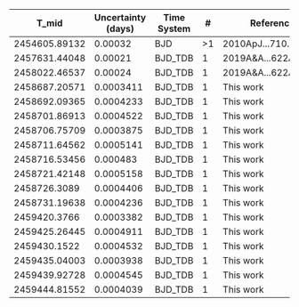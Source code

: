 |T_mid        |Uncertainty (days)|Time System|#  |Reference           |
|-------------|------------------|-----------|---|--------------------|
|2454605.89132|0.00032           |BJD        |>1 |2010ApJ...710.1724B |
|2457631.44048|0.00021           |BJD_TDB    |1  |2019A&A...622A.172M |
|2458022.46537|0.00024           |BJD_TDB    |1  |2019A&A...622A.172M |
|2458687.20571|0.0003411         |BJD_TDB    |1  |This work           |
|2458692.09365|0.0004233         |BJD_TDB    |1  |This work           |
|2458701.86913|0.0004522         |BJD_TDB    |1  |This work           |
|2458706.75709|0.0003875         |BJD_TDB    |1  |This work           |
|2458711.64562|0.0005141         |BJD_TDB    |1  |This work           |
|2458716.53456|0.000483          |BJD_TDB    |1  |This work           |
|2458721.42148|0.0005158         |BJD_TDB    |1  |This work           |
|2458726.3089 |0.0004406         |BJD_TDB    |1  |This work           |
|2458731.19638|0.0004236         |BJD_TDB    |1  |This work           |
|2459420.3766 |0.0003382         |BJD_TDB    |1  |This work           |
|2459425.26445|0.0004911         |BJD_TDB    |1  |This work           |
|2459430.1522 |0.0004532         |BJD_TDB    |1  |This work           |
|2459435.04003|0.0003938         |BJD_TDB    |1  |This work           |
|2459439.92728|0.0004545         |BJD_TDB    |1  |This work           |
|2459444.81552|0.0004039         |BJD_TDB    |1  |This work           |
